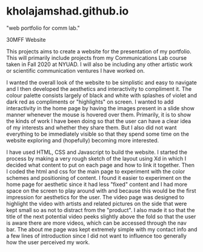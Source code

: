 # kholajamshad.github.io
"web portfolio for comm lab."

30MFF Website

This projects aims to create a website for the presentation of my portfolio. This will primarily include projects from my Communications Lab course taken in Fall 2020 at NYUAD. I will also be including any other artistic work or scientific communication ventures I have worked on.

I wanted the overall look of the website to be simplistic and easy to navigate and I then developed the aesthetics and interactivity to compliment it. The colour palette consists largely of black and white with splashes of violet and dark red as compliments or "highlights" on screen. I wanted to add interactivity in the home page by having the images present in a slide show manner whenever the mouse is hovered over them. Primarily, it is to show the kinds of work I have been doing so that the user can have a clear idea of my interests and whether they share them. But I also did not want everything to be immediately visible so that they spend some time on the website exploring and (hopefully) becoming more interested. 

I have used HTML, CSS and Javascript to build the website. I started the process by making a very rough sketch of the layout using Xd in which I decided what content to put on each page and how to link it together. Then I coded the html and css for the main page to experiment with the color schemes and positioning of content. I found it easier to experiment on the home page for aesthetic since it had less "fixed" content and I had more space on the screen to play around with and because this would be the first impression for aesthetics for the user. The video page was designed to highlight the video with artists and related pictures on the side that were kept small so as not to distract from the "product". I also made it so that the title of the next potential video peeks slightly above the fold so that the user is aware there are more videos, which can be accessed through the nav bar. The about me page was kept extremely simple with my contact info and a few lines of introduction since I did not want to influence too generally how the user perceived my work.
